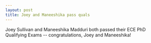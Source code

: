 ```yaml
---
layout: post
title: Joey and Maneeshika pass quals
---
```


Joey Sullivan and Maneeshika Madduri both passed their ECE PhD Qualifying Exams -- congratulations, Joey and Maneeshika!
